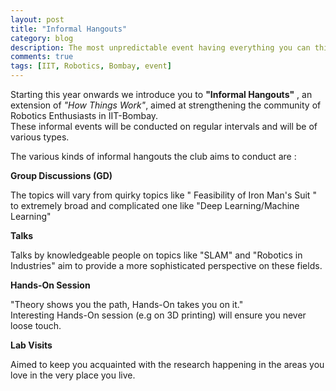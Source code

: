 ```yaml
---
layout: post
title: "Informal Hangouts"
category: blog
description: The most unpredictable event having everything you can think of.
comments: true
tags: [IIT, Robotics, Bombay, event]
---
```


Starting this year onwards we introduce you to __"Informal Hangouts"__ , an extension of <em>"How Things Work"</em>, aimed at strengthening the community of Robotics Enthusiasts in IIT-Bombay.  
These informal events will be conducted on regular intervals and will be of various types.  


The various kinds of informal hangouts the club aims to conduct are :

**Group Discussions (GD)**

The topics will vary from quirky topics like " Feasibility of Iron Man's Suit " to extremely broad and complicated one like "Deep Learning/Machine Learning"

**Talks**

Talks by knowledgeable people on topics like "SLAM" and "Robotics in Industries" aim to provide a more sophisticated perspective on these fields. 

**Hands-On Session**

"Theory shows you the path, Hands-On takes you on it."    
Interesting Hands-On session (e.g on 3D printing) will ensure you never loose touch.

**Lab Visits**

Aimed to keep you acquainted with the research happening in the areas you love in the very place you live.  
